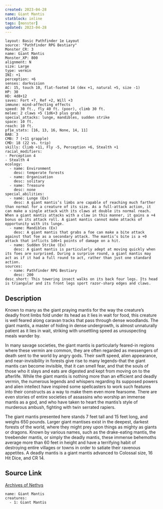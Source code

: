 ```yaml
---
created: 2023-04-28
name: Giant Mantis
statblock: inline
tags: [monster]
updated: 2023-04-28
---
```

```statblock
layout: Basic Pathfinder 1e Layout
source: "Pathfinder RPG Bestiary"
Monster_CR: 3
name: Giant Mantis
Monster_XP: 800
alignment: N
size: Large
type: vermin
INI: +1
perception: +6
senses: darkvision
AC: 15, touch 10, flat-footed 14 (dex +1, natural +5, size -1)
HP: 30
HD: 4d8+12
saves: Fort +7, Ref +2, Will +3
immune: mind-affecting effects
speed: 30 ft., fly 40 ft. (poor), climb 30 ft.
melee: 2 claws +5 (1d6+3 plus grab)
special_attacks: lunge, mandibles, sudden strike
space: 10 ft.
reach: 10 ft.
pf1e_stats: [16, 13, 16, None, 14, 11]
BAB: 3
CMB: 7 (+11 grapple)
CMD: 18 (22 vs. trip)
skills: Climb +11, Fly -5, Perception +6, Stealth +1
racial_modifiers:
- Perception 4
- Stealth 4
ecology:
  - name: Environment
    desc: temperate forests
  - name: Organisation
    desc: solitary
  - name: Treasure
    desc: none
special_abilities:
  - name: Lunge (Ex)
    desc: A giant mantis’s limbs are capable of reaching much farther than normal for a creature of its size. As a full-attack action, it can make a single attack with its claws at double its normal reach. When a giant mantis attacks with a claw in this manner, it gains a +4 bonus on its attack roll. A giant mantis cannot make attacks of opportunity with its lunge.
  - name: Mandibles (Ex)
    desc: A giant mantis that grabs a foe can make a bite attack against that foe as a secondary attack. The mantis’s bite is a +0 attack that inflicts 1d6+1 points of damage on a hit.
  - name: Sudden Strike (Ex)
    desc: A giant mantis is particularly adept at moving quickly when its foes are surprised. During a surprise round, a giant mantis may act as if it had a full round to act, rather than just one standard action.
sources:
  - name: Pathfinder RPG Bestiary
    desc: 200
desc_short: This towering insect walks on its back four legs. Its head is triangular and its front legs sport razor-sharp edges and claws.
```
## Description
Known to many as the giant praying mantis for the way the creature’s deadly front limbs fold under its head as it lies in wait for food, this creature is well feared along caravan tracks that pass through dense woodlands. The giant mantis, a master of hiding in dense undergrowth, is almost unnaturally patient as it lies in wait, striking with unsettling speed as unsuspecting meals wander by.

In many savage societies, the giant mantis is particularly feared-in regions where these vermin are common, they are often regarded as messengers of death sent to the world by angry gods. Their swift speed, alien appearance, and near-invisibility in forests give rise to many legends-that the giant mantis can become invisible, that it can smell fear, and that the souls of those who it slays and eats are digested and kept from moving on to the afterlife. While the giant mantis is nothing more than an efficient and deadly vermin, the numerous legends and whispers regarding its supposed powers and alien intellect have inspired some spellcasters to work such features into their constructs as a way to make them even more fearsome. There are even stories of entire societies of assassins who worship an immense mantis as a god, and who have taken to heart the mantis’s style of murderous ambush, fighting with twin serrated rapiers.

The giant mantis presented here stands 7 feet tall and 15 feet long, and weighs 650 pounds. Larger giant mantises exist in the deepest, darkest forests of the world, where they might prey upon things as mighty as giants or dragons. Known by various names, such as the drake-eating mantis, the treebender mantis, or simply the deadly mantis, these immense behemoths average more than 60 feet in height and have a terrifying habit of destroying entire villages or towns in order to satiate their ravenous appetites. A deadly mantis is a giant mantis advanced to Colossal size, 16 Hit Dice, and CR 14.
## Source Link
[Archives of Nethys](https://aonprd.com/MonsterDisplay.aspx?ItemName=Giant%20Mantis)
```encounter-table
name: Giant Mantis
creatures:
  - 1: Giant Mantis
```

